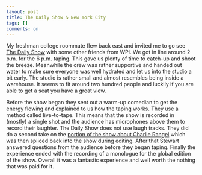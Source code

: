 ```yaml
---
layout: post
title: The Daily Show & New York City
tags: []
comments: on
---
```

My freshman college roommate flew back east and invited me to go see <a href="http://www.thedailyshow.com/">The Daily Show</a> with some other friends from WPI. We got in line around 2 p.m. for the 6 p.m. taping. This gave us plenty of time to catch-up and shoot the breeze. Meanwhile the crew was rather supportive and handed out water to make sure everyone was well hydrated and let us into the studio a bit early. The studio is rather small and almost resembles being inside a warehouse. It seems to fit around two hundred people and luckily if you are able to get a seat you have a great view.

Before the show began they sent out a warm-up comedian to get the energy flowing and explained to us how the taping works. They use a method called live-to-tape. This means that the show is recorded in (mostly) a single shot and the audience has microphones above them to record their laughter. The Daily Show does not use laugh tracks. They did do a second take on the <a href="http://www.thedailyshow.com/watch/wed-august-11-2010/charlie-rangel-s-war">portion of the show about Charlie Rangel</a> which was then spliced back into the show during editing. After that Stewart answered questions from the audience before they began taping. Finally the experience ended with the recording of a monologue for the global edition of the show. Overall it was a fantastic experience and well worth the nothing that was paid for it.
